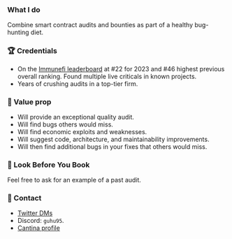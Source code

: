 ### What I do
Combine smart contract audits and bounties as part of a healthy bug-hunting diet.

### 🏆 Credentials  
- On the [Immunefi leaderboard](https://immunefi.com/leaderboard/) at #22 for 2023 and #46 highest previous overall ranking. Found multiple live criticals in known projects.
- Years of crushing audits in a top-tier firm.

### 🥇 Value prop
- Will provide an exceptional quality audit.
- Will find bugs others would miss.
- Will find economic exploits and weaknesses.
- Will suggest code, architecture, and maintainability improvements.
- Will then find additional bugs in your fixes that others would miss.

### 👀 Look Before You Book
Feel free to ask for an example of a past audit.

### 👋 Contact
- [Twitter DMs](https://twitter.com/Guhu95)
- Discord: `guhu95`.
- [Cantina profile](https://cantina.xyz/u/guhu95/)
